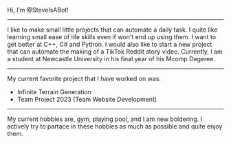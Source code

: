 Hi, I’m @SteveIsABot!<br>

---

<p> I like to make small little projects that can automate a daily task.
  I quite like learning small ease of life skills even if won't end up using them.
  I want to get better at C++, C# and Python.
  I would also like to start a new project that can automate the making of a TikTok Reddit story video.
  Currently, I am a student at Newcastle University in his final year of his Mcomp Degeree.
<p/>

---

My current favorite project that I have worked on was:
- Infinite Terrain Generation
- Team Project 2023 (Team Website Development)

---
<p>My current hobbies are, gym, playing pool, and I am new boldering.
I actively try to partace in these hobbies as much as possible and quite enjoy them.
</p>
<!---
SteveIsABot/SteveIsABot is a ✨ special ✨ repository because its `README.md` (this file) appears on your GitHub profile.
You can click the Preview link to take a look at your changes.
--->
